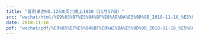 ```yaml
---
title: "冒刺桌游NO.126本周六晚上1830（11月17日）"
src: "wechat/html/%E9%85%B7%E5%84%BF%E8%AE%BA%E5%9D%9B_2018-11-16_%E5%86%92%E5%88%BA%E6%A1%8C%E6%B8%B8NO.126%E6%9C%AC%E5%91%A8%E5%85%AD%E6%99%9A%E4%B8%8A1830%EF%BC%8811%E6%9C%8817%E6%97%A5%EF%BC%89.html"
date: 2018-11-16
pdf: "wechat/pdf/%E9%85%B7%E5%84%BF%E8%AE%BA%E5%9D%9B_2018-11-16_%E5%86%92%E5%88%BA%E6%A1%8C%E6%B8%B8NO.126%E6%9C%AC%E5%91%A8%E5%85%AD%E6%99%9A%E4%B8%8A1830%EF%BC%8811%E6%9C%8817%E6%97%A5%EF%BC%89.pdf"
---
```

